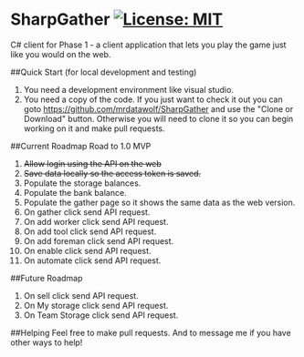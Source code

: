
# SharpGather [![License: MIT](https://img.shields.io/badge/License-MIT-yellow.svg)](https://opensource.org/licenses/MIT)

C# client for Phase 1 - a client application that lets you play the game just like you would on the web.
 
##Quick Start (for local development and testing)
1. You need a development environment like visual studio.
2. You need a copy of the code.  If you just want to check it out you can goto https://github.com/mrdatawolf/SharpGather and use the "Clone or Download" button.  Otherwise you will need to clone it so you can begin working on it and make pull requests.


##Current Roadmap
Road to 1.0 MVP
1. ~~Allow login using the API on the web~~
2. ~~Save data locally so the access token is saved.~~
2. Populate the storage balances.
3. Populate the bank balance.
4. Populate the gather page so it shows the same data as the web version.
5. On gather click send API request.
6. On add worker click send API request.
7. On add tool click send API request.
8. On add foreman click send API request.
9. On enable click send API request.
10. On automate click send API request.

##Future Roadmap
1. On sell click send API request.
2. On My storage click send API request.
3. On Team Storage click send API request.

##Helping
Feel free to make pull requests. And to message me if you have other ways to help!

